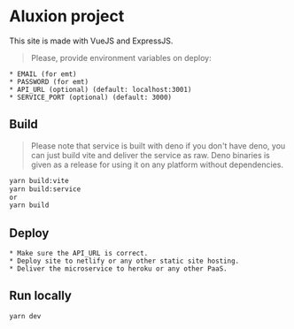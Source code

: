 
# Aluxion project

This site is made with VueJS and ExpressJS.

> Please, provide environment variables on deploy:

    * EMAIL (for emt)
    * PASSWORD (for emt)
    * API_URL (optional) (default: localhost:3001)
    * SERVICE_PORT (optional) (default: 3000)

## Build 

> Please note that service is built with deno if you don't have deno, you can just build vite and deliver the service as raw.
> Deno binaries is given as a release for using it on any platform without dependencies.

```bash
yarn build:vite
yarn build:service
or
yarn build
```

## Deploy

    * Make sure the API_URL is correct.
    * Deploy site to netlify or any other static site hosting.
    * Deliver the microservice to heroku or any other PaaS.

## Run locally

```bash
yarn dev
```